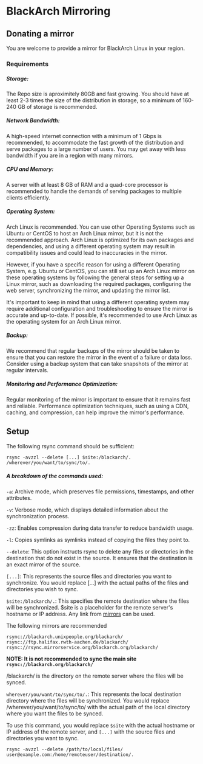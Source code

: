 # BlackArch Mirroring

## Donating a mirror
You are welcome to provide a mirror for BlackArch Linux in your region.

### Requirements

##### Storage: 
The Repo size is aproximitely 80GB and fast growing. You should have at least 2-3 times the size of the distribution in storage, so a minimum of 160-240 GB of storage is recommended.

##### Network Bandwidth: 
A high-speed internet connection with a minimum of 1 Gbps is recommended, to accommodate the fast growth of the distribution and serve packages to a large number of users. You may get away with less bandwidth if you are in a region with many mirrors.

##### CPU and Memory: 
A server with at least 8 GB of RAM and a quad-core processor is recommended to handle the demands of serving packages to multiple clients efficiently.

##### Operating System: 
Arch Linux is recommended. You can use other Operating Systems such as Ubuntu or CentOS to host an Arch Linux mirror, but it is not the recommended approach. Arch Linux is optimized for its own packages and dependencies, and using a different operating system may result in compatibility issues and could lead to inaccuracies in the mirror.

However, if you have a specific reason for using a different Operating System, e.g. Ubuntu or CentOS, you can still set up an Arch Linux mirror on these operating systems by following the general steps for setting up a Linux mirror, such as downloading the required packages, configuring the web server, synchronizing the mirror, and updating the mirror list.

It's important to keep in mind that using a different operating system may require additional configuration and troubleshooting to ensure the mirror is accurate and up-to-date. If possible, it's recommended to use Arch Linux as the operating system for an Arch Linux mirror.

##### Backup: 
We recommend that regular backups of the mirror should be taken to ensure that you can restore the mirror in the event of a failure or data loss. Consider using a backup system that can take snapshots of the mirror at regular intervals.

##### Monitoring and Performance Optimization: 
Regular monitoring of the mirror is important to ensure that it remains fast and reliable. Performance optimization techniques, such as using a CDN, caching, and compression, can help improve the mirror's performance.

## Setup
The following rsync command should be sufficient:
```
rsync -avzzl --delete [...] $site:/blackarch/. /wherever/you/want/to/sync/to/.
```
##### A breakdown of the commands used:
`-a`: Archive mode, which preserves file permissions, timestamps, and other attributes.

`-v`: Verbose mode, which displays detailed information about the synchronization process.

`-zz`: Enables compression during data transfer to reduce bandwidth usage.

`-l`: Copies symlinks as symlinks instead of copying the files they point to.

`--delete`: This option instructs rsync to delete any files or directories in the destination that do not exist in the source. It ensures that the destination is an exact mirror of the source.

`[...]`: This represents the source files and directories you want to synchronize. You would replace [...] with the actual paths of the files and directories you wish to sync.

`$site:/blackarch/.`: This specifies the remote destination where the files will be synchronized. $site is a placeholder for the remote server's hostname or IP address. Any link from [mirrors](https://blackarch.org/downloads.html#mirror-list) can be used.

The following mirrors are recommended
```
rsync://blackarch.unixpeople.org/blackarch/
rsync://ftp.halifax.rwth-aachen.de/blackarch/
rsync://rsync.mirrorservice.org/blackarch.org/blackarch/
```
**NOTE: It is __not__ recommended to sync the main site `rsync://blackarch.org/blackarch/`**

/blackarch/ is the directory on the remote server where the files will be synced.

`wherever/you/want/to/sync/to/.`: This represents the local destination directory where the files will be synchronized. You would replace /wherever/you/want/to/sync/to/ with the actual path of the local directory where you want the files to be synced.


To use this command, you would replace `$site` with the actual hostname or IP address of the remote server, and `[...]` with the source files and directories you want to sync.
```
rsync -avzzl --delete /path/to/local/files/ user@example.com:/home/remoteuser/destination/.
```
